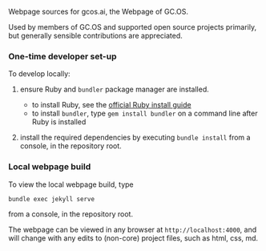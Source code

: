 Webpage sources for gcos.ai, the Webpage of GC.OS.

Used by members of GC.OS and supported open source projects primarily,
but generally sensible contributions are appreciated.

### One-time developer set-up

To develop locally:

1. ensure Ruby and `bundler` package manager are installed.

    * to install Ruby, see the [official Ruby install guide](https://www.ruby-lang.org/en/documentation/installation/)
    * to install `bundler`, type `gem install bundler` on a command line after Ruby is installed

2. install the required dependencies by executing `bundle install` from a console, in the repository root.

### Local webpage build

To view the local webpage build, type

`bundle exec jekyll serve`

from a console, in the repository root.

The webpage can be viewed in any browser at `http://localhost:4000`,
and will change with any edits to (non-core) project files, such as html, css, md.
